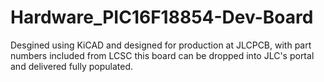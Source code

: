 # Hardware_PIC16F18854-Dev-Board
Desgined using KiCAD and designed for production at JLCPCB, with part numbers included from LCSC this board can be dropped into JLC's portal and delivered fully populated. 
